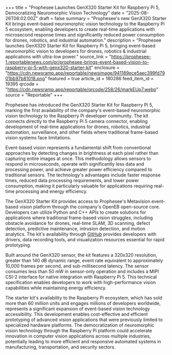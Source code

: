 +++
title = "Prophesee Launches GenX320 Starter Kit for Raspberry Pi 5, Democratizing Neuromorphic Vision Technology"
date = "2025-08-26T08:02:00Z"
draft = false
summary = "Prophesee's new GenX320 Starter Kit brings event-based neuromorphic vision technology to the Raspberry Pi 5 ecosystem, enabling developers to create real-time applications with microsecond response times and significantly reduced power consumption for drones, robotics, and industrial automation."
description = "Prophesee launches GenX320 Starter Kit for Raspberry Pi 5, bringing event-based neuromorphic vision to developers for drones, robotics & industrial applications with ultra-low power."
source_link = "https://prophesee-1.reportablenews.com/pr/prophesee-brings-event-based-vision-to-raspberry-pi-5-with-genx320-starter-kit"
enclosure = "https://cdn.newsramp.app/reportable/newsimage/941189ece5aec399fd7901bb97b81018.png"
featured = true
article_id = 180286
feed_item_id = 19395
qrcode = "https://cdn.newsramp.app/reportable/qrcode/258/26/markEUp7.webp"
source = "Reportable"
+++

<p>Prophesee has introduced the GenX320 Starter Kit for Raspberry Pi 5, marking the first availability of the company's event-based neuromorphic vision technology to the Raspberry Pi developer community. The kit connects directly to the Raspberry Pi 5 camera connector, enabling development of real-time applications for drones, robotics, industrial automation, surveillance, and other fields where traditional frame-based vision systems face limitations.</p><p>Event-based vision represents a fundamental shift from conventional approaches by detecting changes in brightness at each pixel rather than capturing entire images at once. This methodology allows sensors to respond in microseconds, operate with significantly less data and processing power, and achieve greater power efficiency compared to traditional sensors. The technology's advantages include faster response times, reduced data processing requirements, and lower power consumption, making it particularly valuable for applications requiring real-time processing and energy efficiency.</p><p>The GenX320 Starter Kit provides access to Prophesee's Metavision event-based vision platform through the company's OpenEB open-source core. Developers can utilize Python and C++ APIs to create solutions for applications where traditional frame-based vision struggles, including obstacle avoidance for drones, real-time SLAM, 3D scanning, defect detection, predictive maintenance, intrusion detection, and motion analytics. The kit's availability through <a href="https://github.com" rel="nofollow" target="_blank">GitHub</a> provides developers with drivers, data recording tools, and visualization resources essential for rapid prototyping.</p><p>Built around the GenX320 sensor, the kit features a 320x320 resolution, greater than 140 dB dynamic range, event rate equivalent to approximately 10,000 frames per second, and sub-millisecond latency. The sensor consumes less than 50 mW in sensor-only operation and includes a MIPI CSI-2 interface for native integration with Raspberry Pi 5. This technical specification enables developers to work with high-performance vision capabilities while maintaining energy efficiency.</p><p>The starter kit's availability to the Raspberry Pi ecosystem, which has sold more than 60 million units and engages millions of developers worldwide, represents a significant expansion of event-based vision technology accessibility. This development enables cost-effective and efficient prototyping of advanced vision applications that were previously limited to specialized hardware platforms. The democratization of neuromorphic vision technology through the Raspberry Pi platform could accelerate innovation in computer vision applications across multiple industries, potentially leading to more efficient and responsive automated systems in manufacturing, transportation, and security sectors.</p>